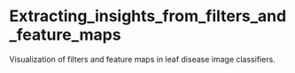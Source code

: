 # Extracting_insights_from_filters_and_feature_maps
Visualization of filters and feature maps in leaf disease image classifiers.
